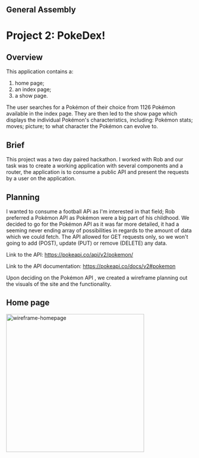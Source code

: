 ## General Assembly

# Project 2: PokeDex!

## Overview

This application contains a:

1) home page;
2) an index page;
3) a show page.

The  user searches for a Pokémon of their choice from 1126 Pokémon available in the index page. They are then led to the show page which displays the individual Pokémon's characteristics, including: Pokémon stats; moves; picture; to what character the Pokémon can evolve to.

## Brief

This project was a two day paired hackathon. I worked with Rob and our task was to create a working application with several components and a router, the application is to consume a public API and present the requests by a user on the application.

## Planning

I wanted to consume a football APi as I'm interested in that field; Rob preferred a Pokémon API as Pokémon were a big part of his childhood. We decided to go for the Pokémon API as it was far more detailed, it had a seeming never ending array of possibilities in regards to the amount of data which we could fetch. The API allowed for GET requests only, so we won't going to add (POST), update (PUT) or remove (DELETE) any data.

Link to the API: https://pokeapi.co/api/v2/pokemon/

Link to the API documentation: https://pokeapi.co/docs/v2#pokemon

Upon deciding on the Pokémon API , we created a wireframe planning out the visuals of the site and the functionality.

## Home page


<img width="371" alt="wireframe-homepage" src="https://user-images.githubusercontent.com/101732786/168433846-1f6dfd5a-aac7-4817-8ad2-0a0da5eb7814.png">





